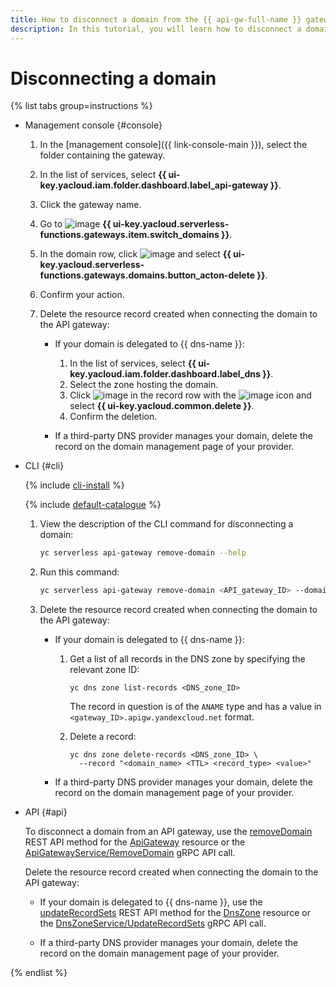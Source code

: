 ```yaml
---
title: How to disconnect a domain from the {{ api-gw-full-name }} gateway
description: In this tutorial, you will learn how to disconnect a domain from the {{ api-gw-full-name }} gateway.
---
```


# Disconnecting a domain

{% list tabs group=instructions %}

- Management console {#console}

   1. In the [management console]({{ link-console-main }}), select the folder containing the gateway.
   1. In the list of services, select **{{ ui-key.yacloud.iam.folder.dashboard.label_api-gateway }}**.
   1. Click the gateway name.
   1. Go to ![image](../../_assets/api-gateway/domain-icon.svg) **{{ ui-key.yacloud.serverless-functions.gateways.item.switch_domains }}**.
   1. In the domain row, click ![image](../../_assets/options.svg) and select **{{ ui-key.yacloud.serverless-functions.gateways.domains.button_acton-delete }}**.
   1. Confirm your action.
   1. Delete the resource record created when connecting the domain to the API gateway:

      * If your domain is delegated to {{ dns-name }}:

         1. In the list of services, select **{{ ui-key.yacloud.iam.folder.dashboard.label_dns }}**.
         1. Select the zone hosting the domain.
         1. Click ![image](../../_assets/options.svg) in the record row with the ![image](../../_assets/api-gateway/service-icon.svg) icon and select **{{ ui-key.yacloud.common.delete }}**.
         1. Confirm the deletion.

      * If a third-party DNS provider manages your domain, delete the record on the domain management page of your provider.

- CLI {#cli}

   {% include [cli-install](../../_includes/cli-install.md) %}

   {% include [default-catalogue](../../_includes/default-catalogue.md) %}

   1. View the description of the CLI command for disconnecting a domain:

      ```bash
      yc serverless api-gateway remove-domain --help
      ```

   1. Run this command:

      ```bash
      yc serverless api-gateway remove-domain <API_gateway_ID> --domain-id <domain_ID>
      ```

   1. Delete the resource record created when connecting the domain to the API gateway:

      * If your domain is delegated to {{ dns-name }}:

         1. Get a list of all records in the DNS zone by specifying the relevant zone ID:

            ```
            yc dns zone list-records <DNS_zone_ID>
            ```

            The record in question is of the `ANAME` type and has a value in `<gateway_ID>.apigw.yandexcloud.net` format.

         1. Delete a record:

            ```
            yc dns zone delete-records <DNS_zone_ID> \
              --record "<domain_name> <TTL> <record_type> <value>"
            ```

      * If a third-party DNS provider manages your domain, delete the record on the domain management page of your provider.

- API {#api}

   To disconnect a domain from an API gateway, use the [removeDomain](../apigateway/api-ref/ApiGateway/removeDomain.md) REST API method for the [ApiGateway](../apigateway/api-ref/ApiGateway/index.md) resource or the [ApiGatewayService/RemoveDomain](../apigateway/api-ref/grpc/apigateway_service.md#RemoveDomain) gRPC API call.

   Delete the resource record created when connecting the domain to the API gateway:

   * If your domain is delegated to {{ dns-name }}, use the [updateRecordSets](../../dns/api-ref/DnsZone/updateRecordSets.md) REST API method for the [DnsZone](../../dns/api-ref/DnsZone/index.md) resource or the [DnsZoneService/UpdateRecordSets](../../dns/api-ref/grpc/dns_zone_service.md#UpdateRecordSets) gRPC API call.

   * If a third-party DNS provider manages your domain, delete the record on the domain management page of your provider.

{% endlist %}